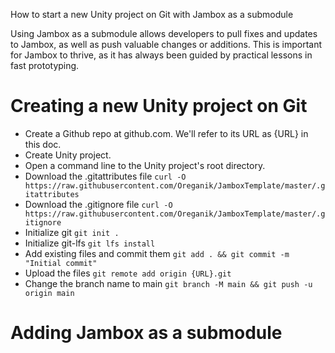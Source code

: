 How to start a new Unity project on Git with Jambox as a submodule

Using Jambox as a submodule allows developers to pull fixes and updates to Jambox, as well as push valuable changes or additions. This is important for Jambox to thrive, as it has always been guided by practical lessons in fast prototyping.

# Creating a new Unity project on Git
- Create a Github repo at github.com. We'll refer to its URL as {URL} in this doc.
- Create Unity project.
- Open a command line to the Unity project's root directory.
- Download the .gitattributes file
`curl -O https://raw.githubusercontent.com/Oreganik/JamboxTemplate/master/.gitattributes`
- Download the .gitignore file
`curl -O https://raw.githubusercontent.com/Oreganik/JamboxTemplate/master/.gitignore`
- Initialize git
`git init .`
- Initialize git-lfs
`git lfs install`
- Add existing files and commit them
`git add . && git commit -m "Initial commit"`
- Upload the files
`git remote add origin {URL}.git`
- Change the branch name to main
`git branch -M main && git push -u origin main`

# Adding Jambox as a submodule
